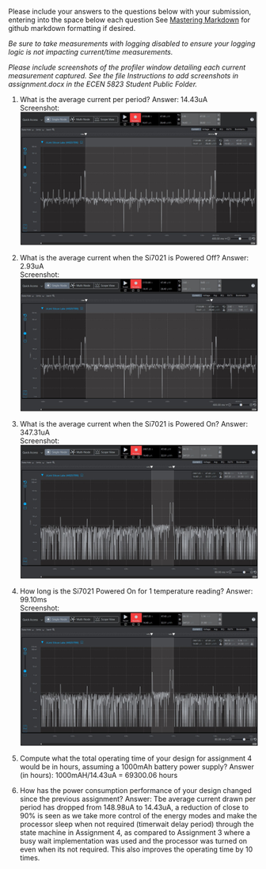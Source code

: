 Please include your answers to the questions below with your submission, entering into the space below each question
See [Mastering Markdown](https://guides.github.com/features/mastering-markdown/) for github markdown formatting if desired.

*Be sure to take measurements with logging disabled to ensure your logging logic is not impacting current/time measurements.*

*Please include screenshots of the profiler window detailing each current measurement captured.  See the file Instructions to add screenshots in assignment.docx in the ECEN 5823 Student Public Folder.* 

1. What is the average current per period?
   Answer: 14.43uA
   <br>Screenshot:  
   ![Avg_current_per_period](screenshots/assignment4/avg_current_per_period.jpg)  

2. What is the average current when the Si7021 is Powered Off?
   Answer: 2.93uA
   <br>Screenshot:  
   ![Avg_current_LPM_Off](screenshots/assignment4/avg_current_lpm_off.jpg)  

3. What is the average current when the Si7021 is Powered On?
   Answer: 347.31uA
   <br>Screenshot:  
   ![Avg_current_LPM_Off](screenshots/assignment4/avg_current_lpm_on.jpg)  

4. How long is the Si7021 Powered On for 1 temperature reading?
   Answer: 99.10ms
   <br>Screenshot:  
   ![duration_lpm_on](screenshots/assignment4/avg_current_lpm_on.jpg)  

5. Compute what the total operating time of your design for assignment 4 would be in hours, assuming a 1000mAh battery power supply?
   Answer (in hours): 1000mAH/14.43uA = 69300.06 hours
   
6. How has the power consumption performance of your design changed since the previous assignment?
   Answer: Tbe average current drawn per period has dropped from 148.98uA to 14.43uA, a reduction of close to 90% is seen as we take more control of the energy modes and make the processor sleep 
           when not required (timerwait delay period) through the state machine in Assignment 4, as compared to Assignment 3 where a busy wait implementation was used and the processor was turned 
           on even when its not required. This also improves the operating time by 10 times.